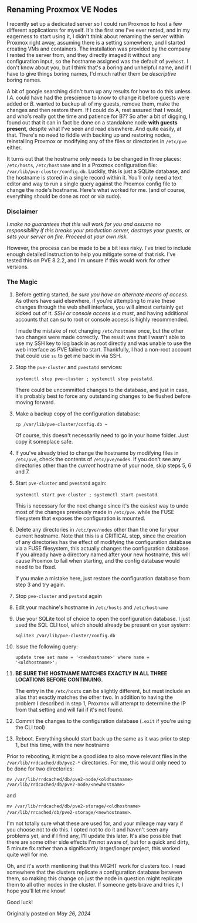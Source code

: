 ## Renaming Proxmox VE Nodes

I recently set up a dedicated server so I could run Proxmox to host a few different applications for myself. It's the first one I've ever rented, and in my eagerness to start using it, I didn't think about renaming the server within Proxmox right away, assuming there is a setting somewhere, and I started creating VMs and containers. The installation was provided by the company I rented the server from, and they directly imaged it without any configuration input, so the hostname assigned was the default of `pvehost`. I don't know about you, but I think that's a boring and unhelpful name, and if I have to give things boring names, I'd much rather them be _descriptive_ boring names.

A bit of google searching didn't turn up any results for how to do this unless I _A._ could have  had the prescience to know to change it before guests were added or _B._ wanted to backup all of my guests, remove them, make the changes and then restore them. If I could do A, rest assured that I would, and who's really got the time and patience for B?? So after a bit of digging, I found out that it can in fact be done on a standalone node **with guests present**, despite what I've seen and read elsewhere. And quite easily, at that. There's no need to fiddle with backing up and restoring nodes, reinstalling Proxmox or modifying any of the files or directories in `/etc/pve` either. 

It turns out that the hostname only needs to be changed in three places: `/etc/hosts`, `/etc/hostname` and in a Proxmox configuration file: `/var/lib/pve-cluster/config.db`.  Luckily, this is just a SQLite database, and the hostname is stored in a single record within it. You'll only need a text editor and way to run a single query against the Proxmox config file to change the node's hostname. Here's what worked for me. (and of course, everything should be done as root or via sudo).


### Disclaimer
_I make no guarantees that this will work for you and assume no responsibility if this breaks your production server, destroys your guests, or sets your server on fire. Proceed at your own risk._

However, the process can be made to be a bit less risky. I've tried to include enough detailed instruction to help you mitigate some of that risk. I've tested this on PVE 8.2.2, and I'm unsure if this would work for other versions.

### The Magic

1. Before getting started, _be sure you have an alternate means of access_. As others have said elsewhere, if you're attempting to make these changes through the web shell interface, you will almost certainly get kicked out of it. _SSH or console access is a must_, and having additional accounts that can su to root or console access is highly recommended. 

    I made the mistake of not changing `/etc/hostname` once, but the other two changes were made correctly. The result was that I wasn't able to use my SSH key to log back in as root directly and was unable to use the web interface as PVE failed to start. Thankfully, I had a non-root account that could use `su` to get me back in via SSH.

2. Stop the `pve-cluster` and `pvestatd` services: 

    `systemctl stop pve-cluster ; systemctl stop pvestatd`. 
    
    There could be uncommitted changes to the database, and just in case, it's probably best to force any outstanding changes to be flushed before moving forward.

3. Make a backup copy of the configuration database: 
    
    `cp /var/lib/pve-cluster/config.db ~`

    Of course, this doesn't necessarily need to go in your home folder. Just copy it someplace safe.

4. If you've already tried to change the hostname by modifying files in `/etc/pve`, check the contents of `/etc/pve/nodes`. If you don't see any directories other than the *current* hostname of your node, skip steps 5, 6 and 7.

5. Start `pve-cluster` and `pvestatd` again: 

    `systemctl start pve-cluster ; systemctl start pvestatd`. 
    
    This is necessary for the next change since it's the easiest way to undo most of the changes previously made in `/etc/pve`. while the FUSE filesystem that exposes the configuration is mounted. 

6. Delete any directories in `/etc/pve/nodes` other than the one for your current hostname. Note that this is a CRITICAL step, since the creation of any directories has the effect of modifying the configuration database via a FUSE filesystem, this actually changes the configuration database. If you already have a directory named after your new hostname, this will cause Proxmox to fail when starting, and the config database would need to be fixed. 

    If you make a mistake here, just restore the configuration database from step 3 and try again. 

7. Stop `pve-cluster` and `pvstatd` again

8. Edit your machine's hostname in `/etc/hosts` and `/etc/hostname` 

9. Use your SQLite tool of choice to open the configuration database. I just used the SQL CLI tool, which should already be present on your system:

    `sqlite3 /var/lib/pve-cluster/config.db`

10. Issue the following query: 

    `update tree set name = '<newhostname>' where name = '<oldhostname>';` 

11. __BE SURE THE HOSTNAME MATCHES EXACTLY IN ALL THREE LOCATIONS BEFORE CONTINUING.__ 

    The entry in the `/etc/hosts` can be slightly different, but must include an alias that exactly matches the other two. In addition to having the 
 problem I described in step 1, Proxmox will attempt to determine the IP from that setting and will fail if it's not found.
12. Commit the changes to the configuration database (`.exit` if you're using the CLI tool)

13. Reboot. Everything should start back up the same as it was prior to step 1, but this time, with the new hostname

Prior to rebooting, it might be a good idea to also move relevant files in the `/var/lib/rrdcached/db/pve2-*` directories. For me, this would only need to be done for two directories:

`mv /var/lib/rrdcached/db/pve2-node/<oldhostname> /var/lib/rrdcached/db/pve2-node/<newhostname>` 

and 

`mv /var/lib/rrdcached/db/pve2-storage/<oldhostname> /var/lib/rrcached/db/pve2-storage/<newhostname>`. 

I'm not totally sure what these are used for, and your mileage may vary if you choose not to do this. I opted not to do it and haven't seen any problems yet, and if I find any, I'll update this later. It's also possible that there are some other side effects I'm not aware of, but for a quick and dirty, 5 minute fix rather than a significantly larger/longer project, this worked quite well for me. 

Oh, and it's worth mentioning that this MIGHT work for clusters too. I read somewhere that the clusters replicate a configuration database between them, so making this change on just the node in question might replicate them to all other nodes in the cluster. If someone gets brave and tries it, I hope you'll let me know!

Good luck!

Originally posted on _May 26, 2024_
